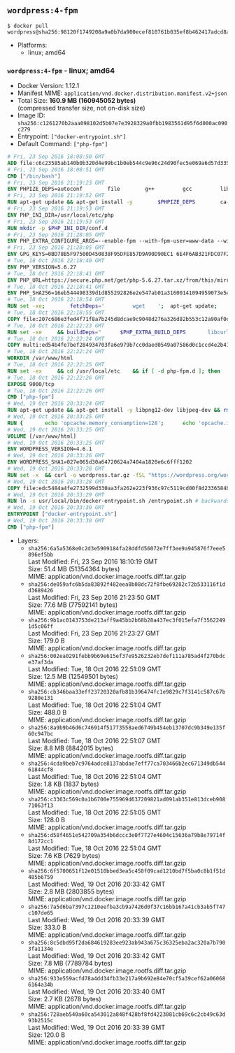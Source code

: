 ## `wordpress:4-fpm`

```console
$ docker pull wordpress@sha256:98120f1749208a9a0b7da900ecef810761b035ef8b462417adcd8a376d2e7d50
```

-	Platforms:
	-	linux; amd64

### `wordpress:4-fpm` - linux; amd64

-	Docker Version: 1.12.1
-	Manifest MIME: `application/vnd.docker.distribution.manifest.v2+json`
-	Total Size: **160.9 MB (160945052 bytes)**  
	(compressed transfer size, not on-disk size)
-	Image ID: `sha256:c1261270b2aaa098102d5b07e7e3928329a0fbb1983561d95f6d000ac090c279`
-	Entrypoint: `["docker-entrypoint.sh"]`
-	Default Command: `["php-fpm"]`

```dockerfile
# Fri, 23 Sep 2016 18:08:50 GMT
ADD file:c6c23585ab140b0b320d4e99bc1b0eb544c9e96c24d90fec5e069a6d57d335ca in / 
# Fri, 23 Sep 2016 18:08:51 GMT
CMD ["/bin/bash"]
# Fri, 23 Sep 2016 21:19:23 GMT
ENV PHPIZE_DEPS=autoconf 		file 		g++ 		gcc 		libc-dev 		make 		pkg-config 		re2c
# Fri, 23 Sep 2016 21:19:52 GMT
RUN apt-get update && apt-get install -y 		$PHPIZE_DEPS 		ca-certificates 		curl 		libedit2 		libsqlite3-0 		libxml2 		xz-utils 	--no-install-recommends && rm -r /var/lib/apt/lists/*
# Fri, 23 Sep 2016 21:19:53 GMT
ENV PHP_INI_DIR=/usr/local/etc/php
# Fri, 23 Sep 2016 21:19:53 GMT
RUN mkdir -p $PHP_INI_DIR/conf.d
# Fri, 23 Sep 2016 21:28:05 GMT
ENV PHP_EXTRA_CONFIGURE_ARGS=--enable-fpm --with-fpm-user=www-data --with-fpm-group=www-data
# Fri, 23 Sep 2016 21:28:05 GMT
ENV GPG_KEYS=0BD78B5F97500D450838F95DFE857D9A90D90EC1 6E4F6AB321FDC07F2C332E3AC2BF0BC433CFC8B3
# Tue, 18 Oct 2016 22:18:40 GMT
ENV PHP_VERSION=5.6.27
# Tue, 18 Oct 2016 22:18:41 GMT
ENV PHP_URL=https://secure.php.net/get/php-5.6.27.tar.xz/from/this/mirror PHP_ASC_URL=https://secure.php.net/get/php-5.6.27.tar.xz.asc/from/this/mirror
# Tue, 18 Oct 2016 22:18:41 GMT
ENV PHP_SHA256=16eb544498339d1d855292826e2e547ab01a31600141094959073e5e10e93ab5 PHP_MD5=9ce6efc96d5ab81ef808f8ed6b1f242d
# Tue, 18 Oct 2016 22:18:54 GMT
RUN set -xe; 		fetchDeps=' 		wget 	'; 	apt-get update; 	apt-get install -y --no-install-recommends $fetchDeps; 	rm -rf /var/lib/apt/lists/*; 		mkdir -p /usr/src; 	cd /usr/src; 		wget -O php.tar.xz "$PHP_URL"; 		if [ -n "$PHP_SHA256" ]; then 		echo "$PHP_SHA256 *php.tar.xz" | sha256sum -c -; 	fi; 	if [ -n "$PHP_MD5" ]; then 		echo "$PHP_MD5 *php.tar.xz" | md5sum -c -; 	fi; 		if [ -n "$PHP_ASC_URL" ]; then 		wget -O php.tar.xz.asc "$PHP_ASC_URL"; 		export GNUPGHOME="$(mktemp -d)"; 		for key in $GPG_KEYS; do 			gpg --keyserver ha.pool.sks-keyservers.net --recv-keys "$key"; 		done; 		gpg --batch --verify php.tar.xz.asc php.tar.xz; 		rm -r "$GNUPGHOME"; 	fi; 		apt-get purge -y --auto-remove $fetchDeps
# Tue, 18 Oct 2016 22:18:55 GMT
COPY file:207c686e3fed4f71f8a7b245d8dcae9c9048d276a326d82b553c12a90af0c0ca in /usr/local/bin/ 
# Tue, 18 Oct 2016 22:22:23 GMT
RUN set -xe 	&& buildDeps=" 		$PHP_EXTRA_BUILD_DEPS 		libcurl4-openssl-dev 		libedit-dev 		libsqlite3-dev 		libssl-dev 		libxml2-dev 	" 	&& apt-get update && apt-get install -y $buildDeps --no-install-recommends && rm -rf /var/lib/apt/lists/* 		&& docker-php-source extract 	&& cd /usr/src/php 	&& ./configure 		--with-config-file-path="$PHP_INI_DIR" 		--with-config-file-scan-dir="$PHP_INI_DIR/conf.d" 				--disable-cgi 				--enable-ftp 		--enable-mbstring 		--enable-mysqlnd 				--with-curl 		--with-libedit 		--with-openssl 		--with-zlib 				$PHP_EXTRA_CONFIGURE_ARGS 	&& make -j "$(nproc)" 	&& make install 	&& { find /usr/local/bin /usr/local/sbin -type f -executable -exec strip --strip-all '{}' + || true; } 	&& make clean 	&& docker-php-source delete 		&& apt-get purge -y --auto-remove -o APT::AutoRemove::RecommendsImportant=false $buildDeps
# Tue, 18 Oct 2016 22:22:24 GMT
COPY multi:ed54b4fe7bef284934703fa6e979b7cc0daed0549a07586d0c1ccd4e2b41884a in /usr/local/bin/ 
# Tue, 18 Oct 2016 22:22:24 GMT
WORKDIR /var/www/html
# Tue, 18 Oct 2016 22:22:25 GMT
RUN set -ex 	&& cd /usr/local/etc 	&& if [ -d php-fpm.d ]; then 		sed 's!=NONE/!=!g' php-fpm.conf.default | tee php-fpm.conf > /dev/null; 		cp php-fpm.d/www.conf.default php-fpm.d/www.conf; 	else 		mkdir php-fpm.d; 		cp php-fpm.conf.default php-fpm.d/www.conf; 		{ 			echo '[global]'; 			echo 'include=etc/php-fpm.d/*.conf'; 		} | tee php-fpm.conf; 	fi 	&& { 		echo '[global]'; 		echo 'error_log = /proc/self/fd/2'; 		echo; 		echo '[www]'; 		echo '; if we send this to /proc/self/fd/1, it never appears'; 		echo 'access.log = /proc/self/fd/2'; 		echo; 		echo 'clear_env = no'; 		echo; 		echo '; Ensure worker stdout and stderr are sent to the main error log.'; 		echo 'catch_workers_output = yes'; 	} | tee php-fpm.d/docker.conf 	&& { 		echo '[global]'; 		echo 'daemonize = no'; 		echo; 		echo '[www]'; 		echo 'listen = [::]:9000'; 	} | tee php-fpm.d/zz-docker.conf
# Tue, 18 Oct 2016 22:22:26 GMT
EXPOSE 9000/tcp
# Tue, 18 Oct 2016 22:22:26 GMT
CMD ["php-fpm"]
# Wed, 19 Oct 2016 20:33:24 GMT
RUN apt-get update && apt-get install -y libpng12-dev libjpeg-dev && rm -rf /var/lib/apt/lists/* 	&& docker-php-ext-configure gd --with-png-dir=/usr --with-jpeg-dir=/usr 	&& docker-php-ext-install gd mysqli opcache
# Wed, 19 Oct 2016 20:33:25 GMT
RUN { 		echo 'opcache.memory_consumption=128'; 		echo 'opcache.interned_strings_buffer=8'; 		echo 'opcache.max_accelerated_files=4000'; 		echo 'opcache.revalidate_freq=2'; 		echo 'opcache.fast_shutdown=1'; 		echo 'opcache.enable_cli=1'; 	} > /usr/local/etc/php/conf.d/opcache-recommended.ini
# Wed, 19 Oct 2016 20:33:25 GMT
VOLUME [/var/www/html]
# Wed, 19 Oct 2016 20:33:25 GMT
ENV WORDPRESS_VERSION=4.6.1
# Wed, 19 Oct 2016 20:33:26 GMT
ENV WORDPRESS_SHA1=027e065d30a64720624a7404a1820e6c6fff1202
# Wed, 19 Oct 2016 20:33:28 GMT
RUN set -x 	&& curl -o wordpress.tar.gz -fSL "https://wordpress.org/wordpress-${WORDPRESS_VERSION}.tar.gz" 	&& echo "$WORDPRESS_SHA1 *wordpress.tar.gz" | sha1sum -c - 	&& tar -xzf wordpress.tar.gz -C /usr/src/ 	&& rm wordpress.tar.gz 	&& chown -R www-data:www-data /usr/src/wordpress
# Wed, 19 Oct 2016 20:33:28 GMT
COPY file:edc5484a4fe2732599d330aa3fa262e223f936c97c5119cd00f8d2336584ba48 in /usr/local/bin/ 
# Wed, 19 Oct 2016 20:33:29 GMT
RUN ln -s usr/local/bin/docker-entrypoint.sh /entrypoint.sh # backwards compat
# Wed, 19 Oct 2016 20:33:30 GMT
ENTRYPOINT ["docker-entrypoint.sh"]
# Wed, 19 Oct 2016 20:33:30 GMT
CMD ["php-fpm"]
```

-	Layers:
	-	`sha256:6a5a5368e0c2d3e5909184fa28ddfd56072e7ff3ee9a945876f7eee5896ef5bb`  
		Last Modified: Fri, 23 Sep 2016 18:10:19 GMT  
		Size: 51.4 MB (51354364 bytes)  
		MIME: application/vnd.docker.image.rootfs.diff.tar.gzip
	-	`sha256:de059afc6b5da83892f482eea8b08dc72f8fbe69282c72b533116f1dd3689426`  
		Last Modified: Fri, 23 Sep 2016 21:23:50 GMT  
		Size: 77.6 MB (77592141 bytes)  
		MIME: application/vnd.docker.image.rootfs.diff.tar.gzip
	-	`sha256:9b1ac0143753de213aff9a45bb2b68b28a437ec3f015efa7f35622491d5c06ff`  
		Last Modified: Fri, 23 Sep 2016 21:23:27 GMT  
		Size: 179.0 B  
		MIME: application/vnd.docker.image.rootfs.diff.tar.gzip
	-	`sha256:002ea0291febb9b69e615ef37e9526232eb7def111a785ad4f270bdce37af3da`  
		Last Modified: Tue, 18 Oct 2016 22:51:09 GMT  
		Size: 12.5 MB (12549501 bytes)  
		MIME: application/vnd.docker.image.rootfs.diff.tar.gzip
	-	`sha256:cb346baa33eff23720320afb81b396474fc1e9829c7f3141c587c67b9280e131`  
		Last Modified: Tue, 18 Oct 2016 22:51:04 GMT  
		Size: 488.0 B  
		MIME: application/vnd.docker.image.rootfs.diff.tar.gzip
	-	`sha256:8a9b9b46d6c746914f51773558aed6749b454eb13707dc9b349e135f60c947bc`  
		Last Modified: Tue, 18 Oct 2016 22:51:07 GMT  
		Size: 8.8 MB (8842015 bytes)  
		MIME: application/vnd.docker.image.rootfs.diff.tar.gzip
	-	`sha256:4cda9beb7c9764adce8137abdae7eff77ca703466b2ec671349db54461844cf8`  
		Last Modified: Tue, 18 Oct 2016 22:51:04 GMT  
		Size: 1.8 KB (1837 bytes)  
		MIME: application/vnd.docker.image.rootfs.diff.tar.gzip
	-	`sha256:c3363c569c0a1b6700e755969d637209821ad091ab351e813dceb90871063f13`  
		Last Modified: Tue, 18 Oct 2016 22:51:05 GMT  
		Size: 128.0 B  
		MIME: application/vnd.docker.image.rootfs.diff.tar.gzip
	-	`sha256:d58f4651e542709a354b6dccc3e0f7727e4604c15636a79b8e79714f8d172cc1`  
		Last Modified: Tue, 18 Oct 2016 22:51:04 GMT  
		Size: 7.6 KB (7629 bytes)  
		MIME: application/vnd.docker.image.rootfs.diff.tar.gzip
	-	`sha256:6f5700651f12e01510bbed3ea5c458f09cad1210bd7f5ba0c8b1f51d485b6759`  
		Last Modified: Wed, 19 Oct 2016 20:33:42 GMT  
		Size: 2.8 MB (2803855 bytes)  
		MIME: application/vnd.docker.image.rootfs.diff.tar.gzip
	-	`sha256:7a5d6ba7397c1210eefba3cb9a7426d0f37c16bb167a41cb3ab5f747c107de65`  
		Last Modified: Wed, 19 Oct 2016 20:33:39 GMT  
		Size: 333.0 B  
		MIME: application/vnd.docker.image.rootfs.diff.tar.gzip
	-	`sha256:8c5dbd95f2da684619283ee923ab943a675c36325eba2ac320a7b7903fa1134e`  
		Last Modified: Wed, 19 Oct 2016 20:33:42 GMT  
		Size: 7.8 MB (7789784 bytes)  
		MIME: application/vnd.docker.image.rootfs.diff.tar.gzip
	-	`sha256:933e559acfd78a4dd34fb33e217a9b692e84e70cf5a39cef62a060686164a34b`  
		Last Modified: Wed, 19 Oct 2016 20:33:40 GMT  
		Size: 2.7 KB (2678 bytes)  
		MIME: application/vnd.docker.image.rootfs.diff.tar.gzip
	-	`sha256:728aeb540a60ca543012a848f428bf8fd4223081cb69c6c2cb49c63d93b2515c`  
		Last Modified: Wed, 19 Oct 2016 20:33:39 GMT  
		Size: 120.0 B  
		MIME: application/vnd.docker.image.rootfs.diff.tar.gzip
